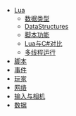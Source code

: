 <!-- 侧边栏 studiodocs/_sidebar.md -->

- [Lua](/Tutorials/Programming/Lua/Lua.md)
	- [数据类型](/Tutorials/Programming/Lua/LuaDataType/LuaDataType.md)
	- [DataStructures](/Tutorials/Programming/Lua/DataStructures/DataStructures.md)
	- [脚本功能](/Tutorials/Programming/Lua/LuaScriptFunction/LuaScriptFunction.md)
	- [Lua与C#对比](/Tutorials/Programming/Lua/ComparisonOfLuaAndC/ComparisonOfLuaAndC.md)
	- [多线程运行](/Tutorials/Programming/Lua/LuaMulti-threaded/LuaMulti-threaded.md)
- [脚本](/Tutorials/Programming/Script/ProgramScript.md)
- [事件](/Tutorials/Programming/Event/ProgramEvent.md)
- [玩家](/Tutorials/Programming/Player/ProgramPlayer.md)
- [网络](/Tutorials/Programming/Network/ProgramNetwork.md)
- [输入与相机](/Tutorials/Programming/InputAndCamera/InputAndCamera.md)
- [数据](/Tutorials/Programming/ProgramData/ProgramData.md)






<!-- 以下略 -->